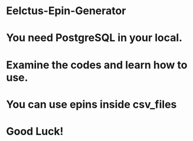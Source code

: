 # Eelctus-Epin-Generator

# You need PostgreSQL in your local. 
# Examine the codes and learn how to use.
# You can use epins inside csv_files
# Good Luck!
